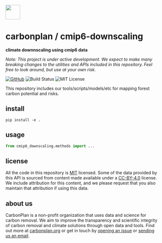 <img
  src='https://carbonplan-assets.s3.amazonaws.com/monogram/dark-small.png'
  height='48'
/>

# carbonplan / cmip6-downscaling

**climate downnscaling using cmip6 data**

_Note: This project is under active development. We expect to make many breaking changes to the utilities and APIs included in this repository. Feel free to look around, but use at your own risk._

[![GitHub][github-badge]][github]
![Build Status][]
![MIT License][]

[github]: https://github.com/carbonplan/cmip6-downscaling
[github-badge]: https://flat.badgen.net/badge/-/github?icon=github&label
[build status]: https://flat.badgen.net/github/checks/carbonplan/cmip6-downscaling
[mit license]: https://flat.badgen.net/badge/license/MIT/blue

This repository includes our tools/scripts/models/etc for mapping forest carbon potential and risks.

## install

```shell
pip install -e .
```

## usage

```python
from cmip6_downscaling.methods import ...
```

## license

All the code in this repository is [MIT](https://choosealicense.com/licenses/mit/) licensed. Some of the data provided by this API is sourced from content made available under a [CC-BY-4.0](https://choosealicense.com/licenses/cc-by-4.0/) license. We include attribution for this content, and we please request that you also maintain that attribution if using this data.

## about us

CarbonPlan is a non-profit organization that uses data and science for carbon removal. We aim to improve the transparency and scientific integrity of carbon removal and climate solutions through open data and tools. Find out more at [carbonplan.org](https://carbonplan.org/) or get in touch by [opening an issue](https://github.com/carbonplan/cmip6-downscaling/issues/new) or [sending us an email](mailto:hello@carbonplan.org).
